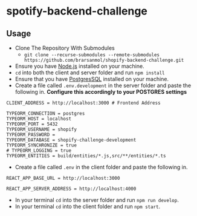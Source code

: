 # spotify-backend-challenge

## Usage
- Clone The Repository With Submodules
   - `git clone --recurse-submodules --remote-submodules https://github.com/brarsanmol/shopify-backend-challenge.git`
- Ensure you have [Node.js](https://nodejs.org/en/) installed on your machine.
- `cd` into both the client and server folder and run `npm install`
- Ensure that you have [PostgresSQL](https://www.postgresql.org/download/) installed on your machine.
- Create a file called `.env.development` in the server folder and paste the following in. **Configure this accordingly to your POSTGRES settings**

```PORT = 4000 # Server Port
CLIENT_ADDRESS = http://localhost:3000 # Frontend Address

TYPEORM_CONNECTION = postgres
TYPEORM_HOST = localhost
TYPEORM_PORT = 5432
TYPEORM_USERNAME = shopify
TYPEORM_PASSWORD =
TYPEORM_DATABASE = shopify-challenge-development
TYPEORM_SYNCHRONIZE = true
# TYPEORM_LOGGING = true
TYPEORM_ENTITIES = build/entities/*.js,src/**/entities/*.ts
```

- Create a file called `.env` in the client folder and paste the following in.
```
REACT_APP_BASE_URL = http://localhost:3000

REACT_APP_SERVER_ADDRESS = http://localhost:4000
```

- In your terminal `cd` into the server folder and run `npm run develop`.
- In your terminal `cd` into the client folder and run `npm start`.
